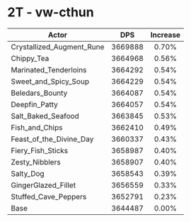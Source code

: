 # 2T - vw-cthun
| Actor | DPS | Increase |
|---|:---:|:---:|
|Crystallized_Augment_Rune|3669888|0.70%|
|Chippy_Tea|3664968|0.56%|
|Marinated_Tenderloins|3664292|0.54%|
|Sweet_and_Spicy_Soup|3664229|0.54%|
|Beledars_Bounty|3664087|0.54%|
|Deepfin_Patty|3664057|0.54%|
|Salt_Baked_Seafood|3663845|0.53%|
|Fish_and_Chips|3662410|0.49%|
|Feast_of_the_Divine_Day|3660337|0.43%|
|Fiery_Fish_Sticks|3658987|0.40%|
|Zesty_Nibblers|3658907|0.40%|
|Salty_Dog|3658543|0.39%|
|GingerGlazed_Fillet|3656559|0.33%|
|Stuffed_Cave_Peppers|3652791|0.23%|
|Base|3644487|0.00%|
